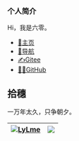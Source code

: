 ### 个人简介
  Hi，我是六零。

- [🥇主页](https://www.lylme.com/)
- [🚀导航](https://hao.lylme.com/)
- [✍️Gitee](https://gitee.com/LyLme)
- [👨‍💻GitHub](https://github.com/LyLme)


## 拾穗
  一万年太久，只争朝夕。

| <a href="https://github.com/LyLme"><img align="center" src="https://github-readme-stats.vercel.app/api?username=LyLme&show_icons=true&include_all_commits=true&theme=buefy&hide_border=true&locale=cn" alt="LyLme" /></a> | <a href="https://github.com/LyLme"><img align="center" src="https://github-readme-stats.vercel.app/api/top-langs/?username=LyLme&layout=compact&theme=buefy&hide_border=true&locale=cn" /></a> |
| ------------------------------------------------------------ | ------------------------------------------------------------ |
